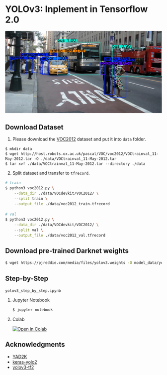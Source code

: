 # YOLOv3: Inplement in Tensorflow 2.0

![](model_data/output.jpg)

## Download Dataset

1. Please download the [VOC2012](http://host.robots.ox.ac.uk/pascal/VOC/) dataset and put it into `data` folder.

```
$ mkdir data
$ wget http://host.robots.ox.ac.uk/pascal/VOC/voc2012/VOCtrainval_11-May-2012.tar -O ./data/VOCtrainval_11-May-2012.tar
$ tar xvf ./data/VOCtrainval_11-May-2012.tar --directory ./data
```

2. Split dataset and transfer to `tfrecord`.

```bash
# train
$ python3 voc2012.py \
    --data_dir ./data/VOCdevkit/VOC2012/ \
    --split train \
    --output_file ./data/voc2012_train.tfrecord

# val
$ python3 voc2012.py \
    --data_dir ./data/VOCdevkit/VOC2012/ \
    --split val \
    --output_file ./data/voc2012_val.tfrecord
```

## Download pre-trained Darknet weights

```bash
$ wget https://pjreddie.com/media/files/yolov3.weights -O model_data/yolov3.weights
```

## Step-by-Step

```yolov3_step_by_step.ipynb```

1. Jupyter Notebook

    ```bash
    $ jupyter notebook
    ```

2. Colab

    [![Open in Colab](https://colab.research.google.com/assets/colab-badge.svg)](https://colab.research.google.com/github/kaka-lin/yolov3-tf2/blob/master/yolov3_step_by_step.ipynb)

## Acknowledgments

- [YAD2K](https://github.com/allanzelener/YAD2K)
- [keras-yolo2](https://github.com/experiencor/keras-yolo2)
- [yolov3-tf2](https://github.com/zzh8829/yolov3-tf2)
